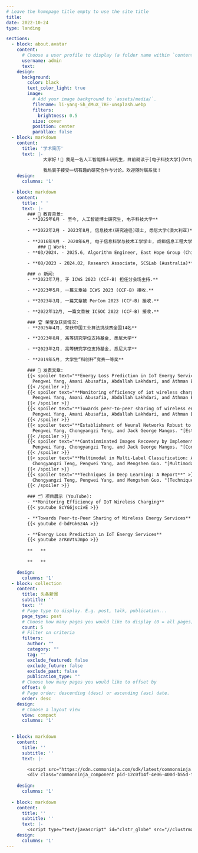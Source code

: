 ```yaml
---
# Leave the homepage title empty to use the site title
title:
date: 2022-10-24
type: landing

sections:
  - block: about.avatar
    content:
      # Choose a user profile to display (a folder name within `content/authors/`)
      username: admin
      text: 
    design:
      background:
        color: black
        text_color_light: true
        image:
          # Add your image background to `assets/media/`.
          filename: li-yang-5h_dMuX_7RE-unsplash.webp
          filters:
            brightness: 0.5
          size: cover
          position: center
          parallax: false
  - block: markdown
    content:
      title: '学术简历'
      text: |-
              大家好！👋 我是一名人工智能博士研究生，目前就读于[电子科技大学](https://en.uestc.edu.cn/)。曾任[东方希望集团](http://www.easthope.cn/)算法工程师，并在悉尼大学[Sensors, Clouds, and Services Laboratory (SCSLab)](http://scslab.net/)担任过科研助理。研究方向为时间序列和多模态。
              
              我热衷于接受一切有趣的研究合作与讨论。欢迎随时联系我！   
    design:
      columns: '1'

  - block: markdown
    content:
      title: ' '
      text: |-
        ### 📖 教育背景:
        - **2025年6月 - 至今, 人工智能博士研究生, 电子科技大学**
    
        - **2022年2月 - 2023年8月, 信息技术(研究途径)硕士, 悉尼大学(澳大利亚)**
    
        - **2016年9月 - 2020年6月, 电子信息科学与技术工学学士, 成都信息工程大学**
            ### 💼 Work:
        - **03/2024. - 2025.6, Algorithm Engineer, East Hope Group (China)**
    
        - **08/2023 - 2024.02, Research Associate, SCSLab (Australia)**

        ### 🔥 新闻:
        - **2023年7月, 于 ICWS 2023 (CCF-B) 担任分会场主持.**

        - **2023年5月, 一篇文章被 ICWS 2023 (CCF-B) 接收.**

        - **2023年3月, 一篇文章被 PerCom 2023 (CCF-B) 接收.**

        - **2022年12月, 一篇文章被 ICSOC 2022 (CCF-B) 接收.**

        ### 🏆 荣誉及获奖情况:
        - **2025年4月, 荣获中国工业算法挑战赛全国14名**

        - **2023年8月, 高等研究学位支持基金, 悉尼大学**

        - **2023年2月, 高等研究学位支持基金, 悉尼大学**

        - **2019年5月, 大学生“科创杯”竞赛一等奖**

        ### 📝 发表文章:
        {{< spoiler text="**Energy Loss Prediction in IoT Energy Services**" >}}
          Pengwei Yang, Amani Abusafia, Abdallah Lakhdari, and Athman Bouguettaya. "[Energy Loss Prediction in IoT Energy Services](https://ieeexplore.ieee.org/document/10248251)." *2023 IEEE International Conference on Web Services (ICWS)*. IEEE, 2023.
        {{< /spoiler >}}
        {{< spoiler text="**Monitoring efficiency of iot wireless charging**" >}}
          Pengwei Yang, Amani Abusafia, Abdallah Lakhdari, and Athman Bouguettaya. "[Monitoring efficiency of iot wireless charging](https://ieeexplore.ieee.org/abstract/document/10150276)." *2023 IEEE International Conference on Pervasive Computing and Communications Workshops and other Affiliated Events (PerCom Workshops)*. IEEE, 2023.
        {{< /spoiler >}}
        {{< spoiler text="**Towards peer-to-peer sharing of wireless energy services**" >}}
          Pengwei Yang, Amani Abusafia, Abdallah Lakhdari, and Athman Bouguettaya. "[Towards peer-to-peer sharing of wireless energy services](https://link.springer.com/chapter/10.1007/978-3-031-26507-5_38)." *International Conference on Service-Oriented Computing*. Cham: Springer Nature Switzerland, 2022.
        {{< /spoiler >}}
        {{< spoiler text="**Establishment of Neural Networks Robust to Label Noise**" >}}
          Pengwei Yang, Chongyangzi Teng, and Jack George Mangos. "[Establishment of Neural Networks Robust to Label Noise](https://arxiv.org/abs/2211.15279v3)." *arXiv preprint arXiv:2211.15279* (2022).
        {{< /spoiler >}}
        {{< spoiler text="**Containminated Images Recovery by Implementing Non-negative Matrix Factorisation**" >}}
          Pengwei Yang, Chongyangzi Teng, and Jack George Mangos. "[Contaminated Images Recovery by Implementing Non-negative Matrix Factorisation](https://arxiv.org/abs/2211.04247v4)." *arXiv preprint arXiv:2211.04247* (2022).
        {{< /spoiler >}}
        {{< spoiler text="**Multimodal in Multi-Label Classification: A Report**" >}}
          Chongyangzi Teng, Pengwei Yang, and Mengshen Guo. "[Multimodal in Multi-Label Classification: A Report](https://www.researchgate.net/publication/371473901_Multimodal_in_Multi-Label_Classification_A_Report)."
        {{< /spoiler >}}
        {{< spoiler text="**Techniques in Deep Learning: A Report**" >}}
          Chongyangzi Teng, Pengwei Yang, and Mengshen Guo. "[Techniques in Deep Learning: A Report.](https://www.researchgate.net/publication/370277982_Techniques_in_Deep_Learning_A_Report)"
        {{< /spoiler >}}
    
        ### 🗂️ 项目展示 (YouTube):
        - **Monitoring Efficiency of IoT Wireless Charging**
        {{< youtube 8cYG6jscivE >}}

        - **Towards Peer-to-Peer Sharing of Wireless Energy Services**
        {{< youtube d-bdFGk6z4A >}}

        - **Energy Loss Prediction in IoT Energy Services**
        {{< youtube arKnVtVJmpo >}}
    
        **   ** 
        
        **   ** 

    design:
      columns: '1'
  - block: collection
    content:
      title: 头条新闻
      subtitle: ''
      text: ''
      # Page type to display. E.g. post, talk, publication...
      page_type: post
      # Choose how many pages you would like to display (0 = all pages)
      count: 5
      # Filter on criteria
      filters:
        author: ""
        category: ""
        tag: ""
        exclude_featured: false
        exclude_future: false
        exclude_past: false
        publication_type: ""
      # Choose how many pages you would like to offset by
      offset: 0
      # Page order: descending (desc) or ascending (asc) date.
      order: desc
    design:
      # Choose a layout view
      view: compact
      columns: '1'

  
  - block: markdown
    content:
      title: ''
      subtitle: ''
      text: |-

        <script src="https://cdn.commoninja.com/sdk/latest/commonninja.js" defer></script>
        <div class="commonninja_component pid-12c0f14f-4e06-400d-b55d-f755bdd5351b"></div>
           
    design:
      columns: '1'
  
  - block: markdown
    content:
      title: ''
      subtitle: ''
      text: |-
        <script type="text/javascript" id="clstr_globe" src="//clustrmaps.com/globe.js?d=IPz9CHURQbIcxY1LcH-h8QSuFwl3DVHDYvYkveXsHqc"></script> 
    design:
      columns: '1'
---
```

